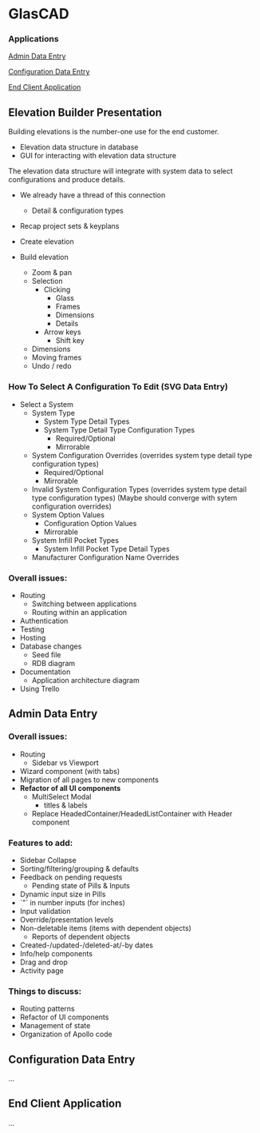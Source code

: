
# GlasCAD

### Applications

[Admin Data Entry](#admin)

[Configuration Data Entry](#configuration)

[End Client Application](#client)



## Elevation Builder Presentation

Building elevations is the number-one use for the end customer.
- Elevation data structure in database
- GUI for interacting with elevation data structure

The elevation data structure will integrate with system data to select configurations and produce details.
- We already have a thread of this connection
    - Detail & configuration types

- Recap project sets & keyplans
- Create elevation
- Build elevation
    - Zoom & pan
    - Selection
        - Clicking
            - Glass
            - Frames
            - Dimensions
            - Details
        - Arrow keys
            - Shift key
    - Dimensions
    - Moving frames
    - Undo / redo



### How To Select A Configuration To Edit (SVG Data Entry)

- Select a System
    - System Type
        - System Type Detail Types
        - System Type Detail Type Configuration Types
            - Required/Optional
            - Mirrorable
    - System Configuration Overrides (overrides system type detail type configuration types)
        - Required/Optional
        - Mirrorable
    - Invalid System Configuration Types (overrides system type detail type configuration types)
        (Maybe should converge with sytem configuration overrides)
    - System Option Values
        - Configuration Option Values
        - Mirrorable
    - System Infill Pocket Types
        - System Infill Pocket Type Detail Types
    - Manufacturer Configuration Name Overrides

### Overall issues:
- Routing
    - Switching between applications
    - Routing within an application
- Authentication
- Testing
- Hosting
- Database changes
    - Seed file
    - RDB diagram
- Documentation
    - Application architecture diagram
- Using Trello


## <a name="admin"></a> Admin Data Entry

### Overall issues:
- Routing
    - Sidebar vs Viewport
- Wizard component (with tabs)
- Migration of all pages to new components
- **Refactor of all UI components**
    - MultiSelect Modal
        - titles & labels
    - Replace HeadedContainer/HeadedListContainer with Header component

### Features to add:
- Sidebar Collapse
- Sorting/filtering/grouping & defaults
- Feedback on pending requests
    - Pending state of Pills & Inputs
- Dynamic input size in Pills
- \`"\` in number inputs (for inches)
- Input validation
- Override/presentation levels
- Non-deletable items (items with dependent objects)
    - Reports of dependent objects
- Created-/updated-/deleted-at/-by dates
- Info/help components
- Drag and drop
- Activity page

### Things to discuss:
- Routing patterns
- Refactor of UI components
- Management of state
- Organization of Apollo code


## <a name="configuration"></a> Configuration Data Entry

...

## <a name="client"></a> End Client Application

...
